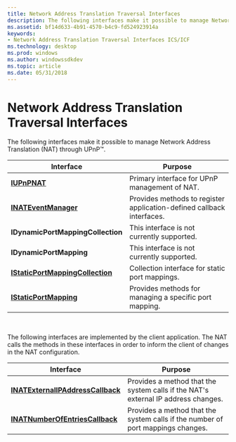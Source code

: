```yaml
---
title: Network Address Translation Traversal Interfaces
description: The following interfaces make it possible to manage Network Address Translation (NAT) through UPnP™.
ms.assetid: bf14d633-4b91-4570-b4c9-fd524923914a
keywords:
- Network Address Translation Traversal Interfaces ICS/ICF
ms.technology: desktop
ms.prod: windows
ms.author: windowssdkdev
ms.topic: article
ms.date: 05/31/2018
---
```


# Network Address Translation Traversal Interfaces

The following interfaces make it possible to manage Network Address Translation (NAT) through UPnP™.



| Interface                                                            | Purpose                                                               |
|----------------------------------------------------------------------|-----------------------------------------------------------------------|
| [**IUPnPNAT**](/previous-versions/windows/desktop/api/Natupnp/nn-natupnp-iupnpnat)                                         | Primary interface for UPnP management of NAT.                         |
| [**INATEventManager**](/previous-versions/windows/desktop/api/Natupnp/nn-natupnp-inateventmanager)                         | Provides methods to register application-defined callback interfaces. |
| **IDynamicPortMappingCollection**                                    | This interface is not currently supported.                            |
| **IDynamicPortMapping**                                              | This interface is not currently supported.                            |
| [**IStaticPortMappingCollection**](/previous-versions/windows/desktop/api/Natupnp/nn-natupnp-istaticportmappingcollection) | Collection interface for static port mappings.                        |
| [**IStaticPortMapping**](/previous-versions/windows/desktop/api/Natupnp/nn-natupnp-istaticportmapping)                     | Provides methods for managing a specific port mapping.                |



 

The following interfaces are implemented by the client application. The NAT calls the methods in these interfaces in order to inform the client of changes in the NAT configuration.



| Interface                                                              | Purpose                                                                           |
|------------------------------------------------------------------------|-----------------------------------------------------------------------------------|
| [**INATExternalIPAddressCallback**](/previous-versions/windows/desktop/api/Natupnp/nn-natupnp-inatexternalipaddresscallback) | Provides a method that the system calls if the NAT's external IP address changes. |
| [**INATNumberOfEntriesCallback**](/previous-versions/windows/desktop/api/Natupnp/nn-natupnp-inatnumberofentriescallback)     | Provides a method that the system calls if the number of port mappings changes.   |



 

 

 




